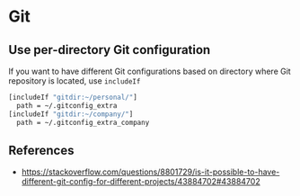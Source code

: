 # Git

## Use per-directory Git configuration

If you want to have different Git configurations based on directory where Git repository is located, use `includeIf`

```sh
[includeIf "gitdir:~/personal/"]
  path = ~/.gitconfig_extra
[includeIf "gitdir:~/company/"]
  path = ~/.gitconfig_extra_company
```

## References

* https://stackoverflow.com/questions/8801729/is-it-possible-to-have-different-git-config-for-different-projects/43884702#43884702
